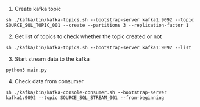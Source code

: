 1. Create kafka topic 
```
sh ./kafka/bin/kafka-topics.sh --bootstrap-server kafka1:9092 --topic SOURCE_SQL_TOPIC_001 --create --partitions 3 --replication-factor 1
```
2. Get list of topics to check whether the topic created or not
```
sh ./kafka/bin/kafka-topics.sh --bootstrap-server kafka1:9092 --list
```
3. Start stream data to the kafka
```
python3 main.py
```
4. Check data from consumer
```
sh ./kafka/bin/kafka-console-consumer.sh --bootstrap-server kafka1:9092 --topic SOURCE_SQL_STREAM_001 --from-beginning
```